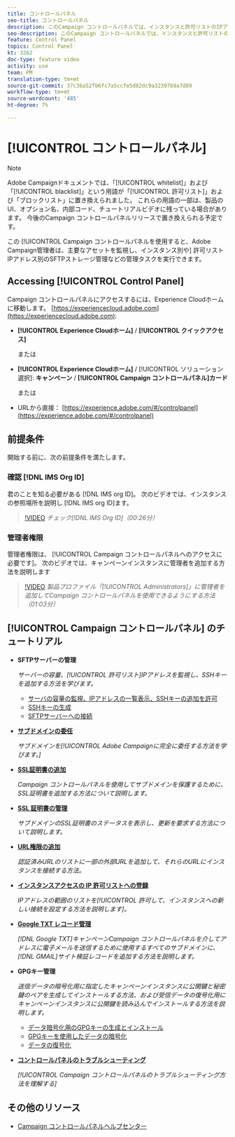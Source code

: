 ```yaml
---
title: コントロールパネル
seo-title: コントロールパネル
description: このCampaign コントロールパネルでは、インスタンスと許可リストのIPアドレス別に、SFTPストレージを監視および管理できます。
seo-description: このCampaign コントロールパネルでは、インスタンスと許可リストのIPアドレス別に、SFTPストレージを監視および管理できます。
feature: Control Panel
topics: Control Panel
kt: 3262
doc-type: feature video
activity: use
team: PM
translation-type: tm+mt
source-git-commit: 37c36a52fb6fc7a5ccfe5d82dc9a32397b9a7d89
workflow-type: tm+mt
source-wordcount: '485'
ht-degree: 7%

---
```



# [!UICONTROL コントロールパネル]

>[!NOTE]
>
>Adobe Campaignドキュメントでは、「[!UICONTROL whitelist]」および「[!UICONTROL blacklist]」という用語が「[!UICONTROL 許可リスト]」および「ブロックリスト」に置き換えられました。
>これらの用語の一部は、製品のUI、オプション名、内部コード、チュートリアルビデオに残っている場合があります。 今後のCampaign コントロールパネルリリースで置き換えられる予定です。

この [!UICONTROL Campaign コントロールパネルを使用すると、Adobe Campaign管理者は、主要なアセットを監視し、インスタンス別や] 許可リスト  IPアドレス別のSFTPストレージ管理などの管理タスクを実行できます。

## Accessing [!UICONTROL Control Panel]

Campaign コントロールパネルにアクセスするには、Experience Cloudホームに移動します。 [https://experiencecloud.adobe.com](https://experiencecloud.adobe.com):

* **[!UICONTROL Experience Cloudホーム]** / **[!UICONTROL クイックアクセス]**

   または
* **[!UICONTROL Experience Cloudホーム]** / [!UICONTROL ソリューション選択]: **キャンペーン** / **[!UICONTROL Campaign コントロールパネル]カード&#x200B;**

   または

* URLから直接： [https://experience.adobe.com/#/controlpanel](https://experience.adobe.com/#/controlpanel)

## 前提条件

開始する前に、次の前提条件を満たします。

### 確認 [!DNL IMS Org ID]

君のことを知る必要がある [!DNL IMS org ID]。 次のビデオでは、インスタンスの参照場所を説明し [!DNL IMS org ID]ます。

>[!VIDEO](https://video.tv.adobe.com/v/27183?quality=12)
*チェック[!DNL IMS Org ID]（00:26分）*

### 管理者権限

管理者権限は、 [!UICONTROL Campaign コントロールパネルへのアクセスに必要です]。
次のビデオでは、キャンペーンインスタンスに管理者を追加する方法を説明します

>[!VIDEO](https://video.tv.adobe.com/v/27147?quality=12)
*製品プロファイル「[!UICONTROL Administrators]」に管理者を追加してCampaign コントロールパネルを使用できるようにする方法（01:03分）*

## [!UICONTROL Campaign コントロールパネル] のチュートリアル

* **SFTPサーバーの管理**

   *サーバーの容量、[!UICONTROL 許可リスト]IPアドレスを監視し、SSHキーを追加する方法を学びます。*

   * [サーバの容量の監視、IPアドレスの一覧表示、SSHキーの追加を許可](/help/acc/monitoring-campaign-classic/control-panel/monitoring-server-capacity-allow-listing-adding-ssh-key.md)
   * [SSHキーの生成](/help/acc/monitoring-campaign-classic/control-panel/generate-ssh-key.md)
   * [SFTPサーバーへの接続](/help/acc/monitoring-campaign-classic/control-panel/connect-to-sftp-server.md)

* **[サブドメインの委任](/help/acc/monitoring-campaign-classic/control-panel/subdomain-delegation.md)**

   *サブドメインを[!UICONTROL Adobe Campaignに完全に委任する方法を学びます。]*

* **[SSL証明書の追加](/help/acc/monitoring-campaign-classic/control-panel/adding-ssl-certificates.md)**

   *Campaign コントロールパネルを使用してサブドメインを保護するために、SSL証明書を追加する方法について説明します。*

* **[SSL 証明書の管理](/help/acc/monitoring-campaign-classic/control-panel/managing-ssl-certificates.md)**

   *サブドメインのSSL証明書のステータスを表示し、更新を要求する方法について説明します。*

* **[URL権限の追加](/help/acc/monitoring-campaign-classic/control-panel/adding-url-permissions.md)**

   *認証済みURLのリストに一部の外部URLを追加して、それらのURLにインスタンスを接続する方法。*

* **[インスタンスアクセスの IP 許可リストへの登録](/help/acc/monitoring-campaign-classic/control-panel/ip-allow-listing.md)**

   *IPアドレスの範囲のリストを[!UICONTROL 許可して、インスタンスへの新しい接続を設定する方法を説明します]。*

* **[Google TXT レコード管理](/help/acc/monitoring-campaign-classic/control-panel/google-txt-record-management.md)**

   *[!DNL Google TXT]キャンペーンCampaign コントロールパネルを介してアドレスに電子メールを送信するために使用するすべてのサブドメインに、[!DNL GMAIL]サイト検証レコードを追加する方法を説明します。*

* **GPGキー管理**

   *送信データの暗号化用に指定したキャンペーンインスタンスに公開鍵と秘密鍵のペアを生成してインストールする方法、および受信データの復号化用にキャンペーンインスタンスに公開鍵を読み込んでインストールする方法を説明します。*

   * [データ暗号化用のGPGキーの生成とインストール](./gpg-key-management/generating-and-installing-gpg-keys-for-data-encryption.md)
   * [GPGキーを使用したデータの暗号化](./gpg-key-management/using-a-gpg-key-to-encrypt-data.md)
   * [データの復号化](./gpg-key-management/decrypting-data.md)

* **[コントロールパネルのトラブルシューティング](/help/acc/monitoring-campaign-classic/control-panel/trouble-shooting.md)**

   *[!UICONTROL Campaign コントロールパネルのトラブルシューティング方法を理解する&#x200B;]*

## その他のリソース

* [Campaign コントロールパネルヘルプセンター](https://docs.adobe.com/content/help/ja-JP/control-panel/using/control-panel-home.html)
